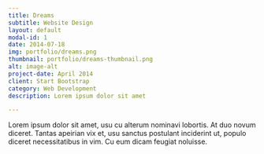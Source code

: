 ```yaml
---
title: Dreams
subtitle: Website Design
layout: default
modal-id: 1
date: 2014-07-18
img: portfolio/dreams.png
thumbnail: portfolio/dreams-thumbnail.png
alt: image-alt
project-date: April 2014
client: Start Bootstrap
category: Web Development
description: Lorem ipsum dolor sit amet

---
```


Lorem ipsum dolor sit amet, usu cu alterum nominavi lobortis. At duo novum diceret. Tantas apeirian vix et, usu sanctus postulant inciderint ut, populo diceret necessitatibus in vim. Cu eum dicam feugiat noluisse.